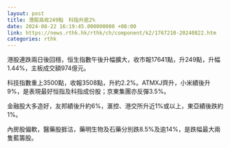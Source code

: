 ```yaml
---
layout: post
title: 港股高收249點　科指升逾2%
date: 2024-08-22 16:19:45.000000000 +08:00
link: https://news.rthk.hk/rthk/ch/component/k2/1767210-20240822.htm
categories: rthk
---
```


港股連跌兩日後回穩，恒生指數午後升幅擴大，收市報17641點，升249點，升幅1.44%，主板成交額974億元。

科技指數重上3500點，收報3508點，升約2.2%。ATMXJ齊升，小米績後升9%，是表現最好恒指及科指成份股；京東集團亦反彈3.5%。

金融股大多造好，友邦績後升約6%，滙控、港交所升近1%或以上，東亞績後跌約1%。

內房股偏軟，醫藥股捱沽，藥明生物及石藥分別跌8.5%及逾14%，是跌幅最大兩隻藍籌股。
